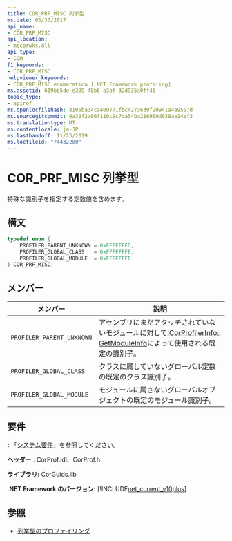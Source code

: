 ```yaml
---
title: COR_PRF_MISC 列挙型
ms.date: 03/30/2017
api_name:
- COR_PRF_MISC
api_location:
- mscorwks.dll
api_type:
- COM
f1_keywords:
- COR_PRF_MISC
helpviewer_keywords:
- COR_PRF_MISC enumeration [.NET Framework profiling]
ms.assetid: 619bb5de-e309-48b6-a3af-32d935a0ff46
topic_type:
- apiref
ms.openlocfilehash: 8105ba34ca400771fbc4273630f20941a4a9557d
ms.sourcegitcommit: 9a39f2a06f110c9c7ca54ba216900d038aa14ef3
ms.translationtype: MT
ms.contentlocale: ja-JP
ms.lasthandoff: 11/23/2019
ms.locfileid: "74432280"
---
```

# <a name="cor_prf_misc-enumeration"></a>COR_PRF_MISC 列挙型
特殊な識別子を指定する定数値を含めます。  
  
## <a name="syntax"></a>構文  
  
```cpp  
typedef enum {  
    PROFILER_PARENT_UNKNOWN = 0xFFFFFFFD,  
    PROFILER_GLOBAL_CLASS   = 0xFFFFFFFE,  
    PROFILER_GLOBAL_MODULE  = 0xFFFFFFFF  
} COR_PRF_MISC;  
```  
  
## <a name="members"></a>メンバー  
  
|メンバー|説明|  
|------------|-----------------|  
|`PROFILER_PARENT_UNKNOWN`|アセンブリにまだアタッチされていないモジュールに対して[ICorProfilerInfo:: GetModuleInfo](../../../../docs/framework/unmanaged-api/profiling/icorprofilerinfo-getmoduleinfo-method.md)によって使用される既定の識別子。|  
|`PROFILER_GLOBAL_CLASS`|クラスに属していないグローバル定数の既定のクラス識別子。|  
|`PROFILER_GLOBAL_MODULE`|モジュールに属さないグローバルオブジェクトの既定のモジュール識別子。|  
  
## <a name="requirements"></a>要件  
 **:** 「[システム要件](../../../../docs/framework/get-started/system-requirements.md)」を参照してください。  
  
 **ヘッダー** : CorProf.idl、CorProf.h  
  
 **ライブラリ:** CorGuids.lib  
  
 **.NET Framework のバージョン:** [!INCLUDE[net_current_v10plus](../../../../includes/net-current-v10plus-md.md)]  
  
## <a name="see-also"></a>参照

- [列挙型のプロファイリング](../../../../docs/framework/unmanaged-api/profiling/profiling-enumerations.md)
